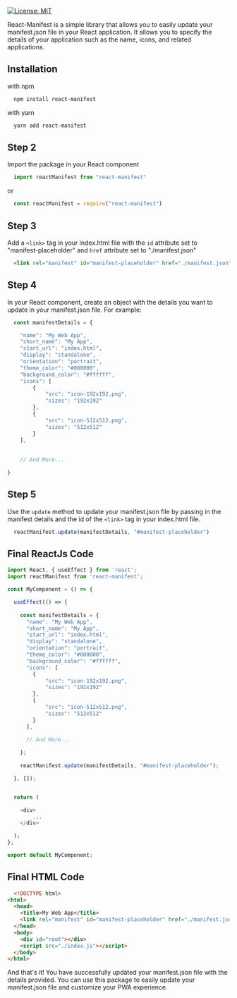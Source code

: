 [![License: MIT](https://img.shields.io/badge/License-MIT-yellow.svg)](https://github.com/arshad-yaseen/react-manifest/blob/main/LICENCE) 
 
 React-Manifest is a simple library that allows you to easily update your manifest.json file in your React application. It allows you to specify the details of your application such as the name, icons, and related applications.



## Installation

with npm

```bash
  npm install react-manifest

```

with yarn

```bash
  yarn add react-manifest

```

## Step 2
Import the package in your React component

```javascript
  import reactManifest from "react-manifest"

```
or

```javascript
  const reactManifest = require("react-manifest")

```
## Step 3

Add a `<link>` tag in your index.html file with the `id` attribute set to "manifest-placeholder" and `href` attribute set to "./manifest.json"

```html
  <link rel="manifest" id="manifest-placeholder" href="./manifest.json"  />

```

## Step 4

In your React component, create an object with the details you want to update in your manifest.json file. For example:

```javascript
  const manifestDetails = {

    "name": "My Web App",
    "short_name": "My App",
    "start_url": "index.html",
    "display": "standalone",
    "orientation": "portrait",
    "theme_color": "#000000",
    "background_color": "#ffffff",
    "icons": [
        {
            "src": "icon-192x192.png",
            "sizes": "192x192"
        },
        {
            "src": "icon-512x512.png",
            "sizes": "512x512"
        }
    ],
    
    
    // And More...

}


```

## Step 5

Use the `update` method to update your manifest.json file by passing in the manifest details and the id of the `<link>` tag in your index.html file.

```javascript
  reactManifest.update(manifestDetails, "#manifest-placeholder")
```

## Final ReactJs Code

```javascript
import React, { useEffect } from 'react';
import reactManifest from 'react-manifest';

const MyComponent = () => {

  useEffect(() => {
      
    const manifestDetails = {
      "name": "My Web App",
      "short_name": "My App",
      "start_url": "index.html",
      "display": "standalone",
      "orientation": "portrait",
      "theme_color": "#000000",
      "background_color": "#ffffff",
      "icons": [
        {
            "src": "icon-192x192.png",
            "sizes": "192x192"
        },
        {
            "src": "icon-512x512.png",
            "sizes": "512x512"
        }
      ],
      
      // And More...

    };
  
    reactManifest.update(manifestDetails, "#manifest-placeholder");

  }, []); 


  return (

    <div>
        ...
    </div>

  );
};

export default MyComponent;

```

## Final HTML Code

```html
  <!DOCTYPE html>
<html>
  <head>
    <title>My Web App</title>
    <link rel="manifest" id="manifest-placeholder" href="./manifest.json"  />
  </head>
  <body>
    <div id="root"></div>
    <script src="./index.js"></script>
  </body>
</html>

```

And that's it! You have successfully updated your manifest.json file with the details provided. You can use this package to easily update your manifest.json file and customize your PWA experience.
